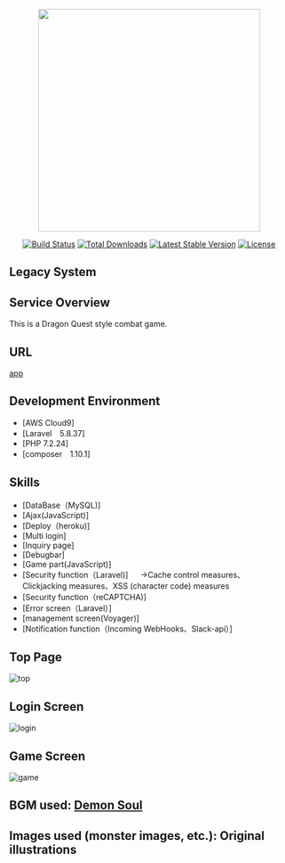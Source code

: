 <p align="center"><img src="https://res.cloudinary.com/dtfbvvkyp/image/upload/v1566331377/laravel-logolockup-cmyk-red.svg" width="400"></p>

<p align="center">
<a href="https://travis-ci.org/laravel/framework"><img src="https://travis-ci.org/laravel/framework.svg" alt="Build Status"></a>
<a href="https://packagist.org/packages/laravel/framework"><img src="https://poser.pugx.org/laravel/framework/d/total.svg" alt="Total Downloads"></a>
<a href="https://packagist.org/packages/laravel/framework"><img src="https://poser.pugx.org/laravel/framework/v/stable.svg" alt="Latest Stable Version"></a>
<a href="https://packagist.org/packages/laravel/framework"><img src="https://poser.pugx.org/laravel/framework/license.svg" alt="License"></a>
</p>

## Legacy System

## Service Overview

This is a Dragon Quest style combat game.

## URL

[app](https://young-coast-18447.herokuapp.com/)

## Development Environment

- [AWS Cloud9]
- [Laravel　5.8.37]
- [PHP  7.2.24]
- [composer　1.10.1]

## Skills

- [DataBase（MySQL)]
- [Ajax(JavaScript)]
- [Deploy（heroku)]
- [Multi login]
- [Inquiry page]
- [Debugbar]
- [Game part(JavaScript)]
- [Security function（Laravel)]
　 →Cache control measures、Clickjacking measures、XSS (character code) measures
- [Security function（reCAPTCHA)]
- [Error screen（Laravel）]
- [management screen(Voyager)]
- [Notification function（Incoming WebHooks、Slack-api）]

## Top Page

![top](https://user-images.githubusercontent.com/60533591/85917100-58a27800-b892-11ea-8816-83c4a2d56474.png)

## Login Screen

![login]()

## Game Screen

![game]()

## BGM used: [Demon Soul](https://maoudamashii.jokersounds.com/)
## Images used (monster images, etc.): Original illustrations
